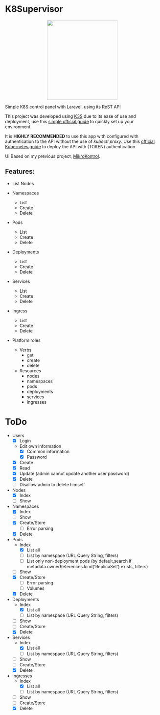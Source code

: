 # K8Supervisor
<p align="center">
<img width="230" height="260" align="center" src="https://github.com/freemann350/K8Supervisor/blob/main/public/img/favicon.png">
</p>

Simple K8S control panel with Laravel, using its ReST API

This project was developed using [K3S](https://k3s.io) due to its ease of use and deployment, use this [simple official guide](https://docs.k3s.io/quick-start) to quickly set up your environment.

It is **HIGHLY RECOMMENDED** to use this app with configured with authentication to the API without the use of *kubectl proxy*. Use this [official Kubernetes guide](https://kubernetes.io/docs/tasks/administer-cluster/access-cluster-api/?amp;amp#without-kubectl-proxy) to deploy the API with (TOKEN) authentication

UI Based on my previous project, [MikroKontrol](https://https://github.com/freemann350/MikroKontrol).

## Features:

- List Nodes
- Namespaces

  - List
  - Create
  - Delete
- Pods

  - List
  - Create
  - Delete
- Deployments

  - List
  - Create
  - Delete
- Services

  - List
  - Create
  - Delete
- Ingress

  - List
  - Create
  - Delete
- Platform roles

  - Verbs
    - get
    - create
    - delete
  - Resources
    - nodes
    - namespaces
    - pods
    - deployments
    - services
    - ingresses

# ToDo

- Users
  - [x] Login
  - Edit own information
    - [x] Common information
    - [x] Password
  - [x] Create
  - [x] Read
  - [x] Update (admin cannot update another user password)
  - [x] Delete
  - [ ] Disallow admin to delete himself
- Nodes
  - [x] Index
  - [ ] Show
- Namespaces
  - [x] Index
  - [ ] Show
  - [x] Create/Store
    - [ ] Error parsing
  - [x] Delete
- Pods
  - Index
    - [x] List all
    - [ ] List by namespace (URL Query String, filters)
    - [ ] List only non-deployment pods (by default,search if metadata.ownerReferences.kind('ReplicaSet') exists, filters)
  - [ ] Show
  - [x] Create/Store
    - [ ] Error parsing
    - [ ] Volumes
  - [x] Delete
- Deployments
  - Index
    - [x] List all
    - [ ] List by namespace (URL Query String, filters)
  - [ ] Show
  - [ ] Create/Store
  - [x] Delete
- Services
  - Index
    - [x] List all
    - [ ] List by namespace (URL Query String, filters)
  - [ ] Show
  - [ ] Create/Store
  - [x] Delete
- Ingresses
  - Index
    - [x] List all
    - [ ] List by namespace (URL Query String, filters)
  - [ ] Show
  - [ ] Create/Store
  - [x] Delete
